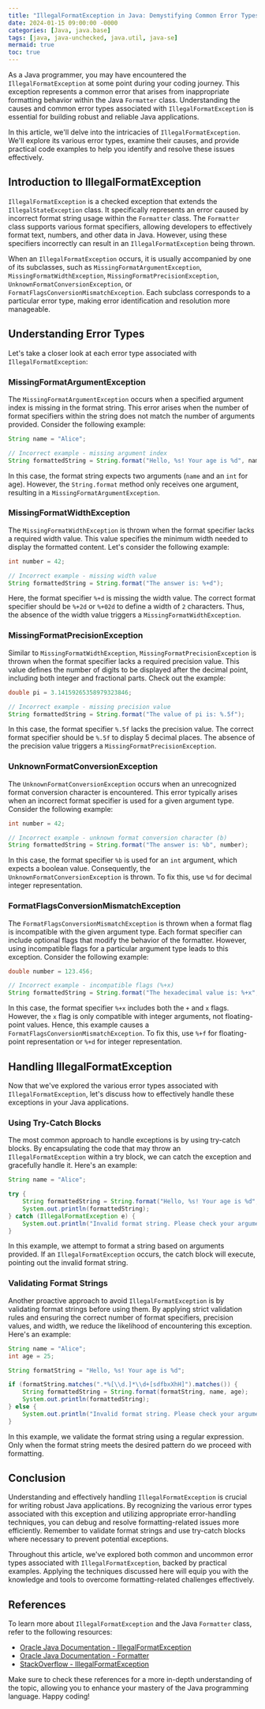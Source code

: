 ```yaml
---
title: "IllegalFormatException in Java: Demystifying Common Error Types"
date: 2024-01-15 09:00:00 -0000
categories: [Java, java.base]
tags: [java, java-unchecked, java.util, java-se]
mermaid: true
toc: true
---
```



As a Java programmer, you may have encountered the `IllegalFormatException` at some point during your coding journey. This exception represents a common error that arises from inappropriate formatting behavior within the Java `Formatter` class. Understanding the causes and common error types associated with `IllegalFormatException` is essential for building robust and reliable Java applications.

In this article, we'll delve into the intricacies of `IllegalFormatException`. We'll explore its various error types, examine their causes, and provide practical code examples to help you identify and resolve these issues effectively.

## Introduction to IllegalFormatException

`IllegalFormatException` is a checked exception that extends the `IllegalStateException` class. It specifically represents an error caused by incorrect format string usage within the `Formatter` class. The `Formatter` class supports various format specifiers, allowing developers to effectively format text, numbers, and other data in Java. However, using these specifiers incorrectly can result in an `IllegalFormatException` being thrown.

When an `IllegalFormatException` occurs, it is usually accompanied by one of its subclasses, such as `MissingFormatArgumentException`, `MissingFormatWidthException`, `MissingFormatPrecisionException`, `UnknownFormatConversionException`, or `FormatFlagsConversionMismatchException`. Each subclass corresponds to a particular error type, making error identification and resolution more manageable.

## Understanding Error Types

Let's take a closer look at each error type associated with `IllegalFormatException`:

### MissingFormatArgumentException

The `MissingFormatArgumentException` occurs when a specified argument index is missing in the format string. This error arises when the number of format specifiers within the string does not match the number of arguments provided. Consider the following example:

```java
String name = "Alice";

// Incorrect example - missing argument index
String formattedString = String.format("Hello, %s! Your age is %d", name);
```

In this case, the format string expects two arguments (`name` and an `int` for age). However, the `String.format` method only receives one argument, resulting in a `MissingFormatArgumentException`.

### MissingFormatWidthException

The `MissingFormatWidthException` is thrown when the format specifier lacks a required width value. This value specifies the minimum width needed to display the formatted content. Let's consider the following example:

```java
int number = 42;

// Incorrect example - missing width value
String formattedString = String.format("The answer is: %+d");
```

Here, the format specifier `%+d` is missing the width value. The correct format specifier should be `%+2d` or `%+02d` to define a width of `2` characters. Thus, the absence of the width value triggers a `MissingFormatWidthException`.

### MissingFormatPrecisionException

Similar to `MissingFormatWidthException`, `MissingFormatPrecisionException` is thrown when the format specifier lacks a required precision value. This value defines the number of digits to be displayed after the decimal point, including both integer and fractional parts. Check out the example:

```java
double pi = 3.14159265358979323846;

// Incorrect example - missing precision value
String formattedString = String.format("The value of pi is: %.5f");
```

In this case, the format specifier `%.5f` lacks the precision value. The correct format specifier should be `%.5f` to display 5 decimal places. The absence of the precision value triggers a `MissingFormatPrecisionException`.

### UnknownFormatConversionException

The `UnknownFormatConversionException` occurs when an unrecognized format conversion character is encountered. This error typically arises when an incorrect format specifier is used for a given argument type. Consider the following example:

```java
int number = 42;

// Incorrect example - unknown format conversion character (b)
String formattedString = String.format("The answer is: %b", number);
```

In this case, the format specifier `%b` is used for an `int` argument, which expects a boolean value. Consequently, the `UnknownFormatConversionException` is thrown. To fix this, use `%d` for decimal integer representation.

### FormatFlagsConversionMismatchException

The `FormatFlagsConversionMismatchException` is thrown when a format flag is incompatible with the given argument type. Each format specifier can include optional flags that modify the behavior of the formatter. However, using incompatible flags for a particular argument type leads to this exception. Consider the following example:

```java
double number = 123.456;

// Incorrect example - incompatible flags (%+x)
String formattedString = String.format("The hexadecimal value is: %+x", number);
```

In this case, the format specifier `%+x` includes both the `+` and `x` flags. However, the `x` flag is only compatible with integer arguments, not floating-point values. Hence, this example causes a `FormatFlagsConversionMismatchException`. To fix this, use `%+f` for floating-point representation or `%+d` for integer representation.

## Handling IllegalFormatException

Now that we've explored the various error types associated with `IllegalFormatException`, let's discuss how to effectively handle these exceptions in your Java applications.

### Using Try-Catch Blocks

The most common approach to handle exceptions is by using try-catch blocks. By encapsulating the code that may throw an `IllegalFormatException` within a try block, we can catch the exception and gracefully handle it. Here's an example:

```java
String name = "Alice";

try {
    String formattedString = String.format("Hello, %s! Your age is %d", name);
    System.out.println(formattedString);
} catch (IllegalFormatException e) {
    System.out.println("Invalid format string. Please check your arguments.");
}
```

In this example, we attempt to format a string based on arguments provided. If an `IllegalFormatException` occurs, the catch block will execute, pointing out the invalid format string.

### Validating Format Strings

Another proactive approach to avoid `IllegalFormatException` is by validating format strings before using them. By applying strict validation rules and ensuring the correct number of format specifiers, precision values, and width, we reduce the likelihood of encountering this exception. Here's an example:

```java
String name = "Alice";
int age = 25;

String formatString = "Hello, %s! Your age is %d";

if (formatString.matches(".*%[\\d.]*\\d+[sdfbxXhH]").matches()) {
    String formattedString = String.format(formatString, name, age);
    System.out.println(formattedString);
} else {
    System.out.println("Invalid format string. Please check your arguments.");
}
```

In this example, we validate the format string using a regular expression. Only when the format string meets the desired pattern do we proceed with formatting.

## Conclusion

Understanding and effectively handling `IllegalFormatException` is crucial for writing robust Java applications. By recognizing the various error types associated with this exception and utilizing appropriate error-handling techniques, you can debug and resolve formatting-related issues more efficiently. Remember to validate format strings and use try-catch blocks where necessary to prevent potential exceptions.

Throughout this article, we've explored both common and uncommon error types associated with `IllegalFormatException`, backed by practical examples. Applying the techniques discussed here will equip you with the knowledge and tools to overcome formatting-related challenges effectively.

## References

To learn more about `IllegalFormatException` and the Java `Formatter` class, refer to the following resources:

- [Oracle Java Documentation - IllegalFormatException](https://docs.oracle.com/en/java/javase/17/docs/api/java.base/java/util/IllegalFormatException.html)
- [Oracle Java Documentation - Formatter](https://docs.oracle.com/en/java/javase/17/docs/api/java.base/java/util/Formatter.html)
- [StackOverflow - IllegalFormatException](https://stackoverflow.com/questions/tagged/illegalformatexception)

Make sure to check these references for a more in-depth understanding of the topic, allowing you to enhance your mastery of the Java programming language. Happy coding!
